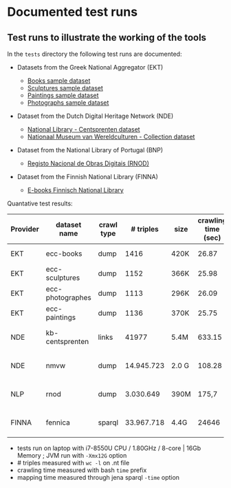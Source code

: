 # Documented test runs

## Test runs to illustrate the working of the tools

In the `tests` directory the following test runs are documented:

* Datasets from the Greek National Aggregator (EKT)
  
  * [Books sample dataset](./EKT/ecc-books)
  * [Sculptures sample dataset](./EKT/ecc-sculptures)
  * [Paintings sample dataset](./EKT/ecc-paintings)
  * [Photographs sample dataset](./EKT/ecc-photographs)

* Dataset from the Dutch Digital Heritage Network (NDE)

  * [National Library - Centsprenten dataset](./NDE/kb-centsprenten)
  * [Nationaal Museum van Wereldculturen - Collection dataset](./NDE/nmvw)

* Dataset from the National Library of Portugal (BNP)
  
  * [Registo Nacional de Obras Digitais (RNOD)](./NLP/bnp-rnod)

* Dataset from the Finnish National Library (FINNA)

  * [E-books Finnisch National Library](./FINNA)

Quantative test results:

Provider | dataset name | crawl type | # triples | size	| crawling time (sec) | # crawled resources | 	mapping time (sec) | download link
---------|--------------|------------|-----------|------|---------------------|---------------------|-------------------|--------------
EKT | ecc-books | dump | 1416 | 420K | 26.87 | 1? | 0.387 | [github (30K)](./EKT/ecc-books/ecc-books-edm.zip)
EKT | ecc-sculptures | dump | 1152 | 366K | 25.98 | 1? | 0.367 | [github (35K)](./EKT/ecc-sculptures/ecc-sculptures-edm.zip)
EKT | ecc-photographes | dump | 1113 | 296K | 26.09 | 1? | 0.414 | [github (30K)](./EKT/ecc-photographs/ecc-photographs-edm.zip)
EKT | ecc-paintings | dump | 1136 | 370K | 25.75 | 1? | 0.372 | [github (37K)](./EKT/ecc-paintings/ecc-paintings-edm.zip)
NDE | kb-centsprenten | links | 41977 | 5.4M | 633.15 | 1255 | 3.44 | [nde server (1.7M)](http://cclod.netwerkdigitaalerfgoed.nl/centsprenten-edm.zip)
NDE | nmvw | dump | 14.945.723 | 2.0 G | 108.28 | 1 | 531.4 | [nde server (870M)](http://cclod.netwerkdigitaalerfgoed.nl/nmvw-edm.zip)
NLP | rnod | dump | 3.030.649 | 390M | 175,7 | 1 | no conversion needed | [nde server (118M)](http://cclod.netwerkdigitaalerfgoed.nl/rnod-edm.zip)
FINNA | fennica | sparql | 33.967.718 | 4.4G | 24646 | 48216 | 281.13 | [nde server (56M)](http://cclod.netwerkdigitaalerfgoed.nl/fennica-edm.zip)

* tests run on laptop with i7-8550U CPU / 1.80GHz / 8-core | 16Gb Memory ; JVM run with `-Xmx12G` option
* \# triples measured  with `wc -l` on .nt file
* crawling time measured with bash `time` prefix
* mapping time measured through jena sparql `-time` option